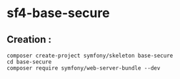 # sf4-base-secure

## Creation :
<pre><code>composer create-project symfony/skeleton base-secure
cd base-secure
composer require symfony/web-server-bundle --dev</code></pre>
